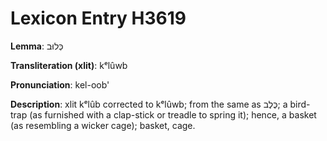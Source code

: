 # Lexicon Entry H3619

**Lemma**: כְּלוּב

**Transliteration (xlit)**: kᵉlûwb

**Pronunciation**: kel-oob'

**Description**:
xlit kᵉlûb corrected to kᵉlûwb; from the same as כֶּלֶב; a bird-trap (as furnished with a clap-stick or treadle to spring it); hence, a basket (as resembling a wicker cage); basket, cage.
